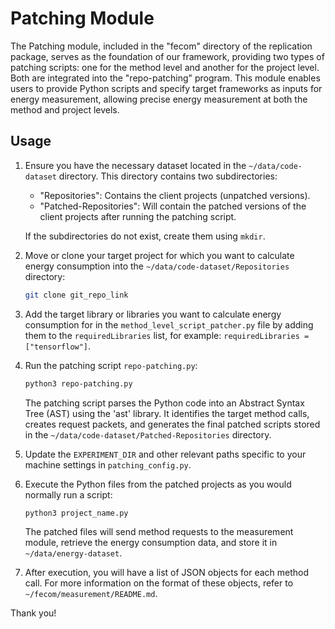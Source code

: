 # Patching Module

The Patching module, included in the "fecom" directory of the replication package, serves as the foundation of our framework, providing two types of patching scripts: one for the method level and another for the project level. Both are integrated into the "repo-patching" program. This module enables users to provide Python scripts and specify target frameworks as inputs for energy measurement, allowing precise energy measurement at both the method and project levels.

## Usage

1. Ensure you have the necessary dataset located in the `~/data/code-dataset` directory. This directory contains two subdirectories:
   - "Repositories": Contains the client projects (unpatched versions).
   - "Patched-Repositories": Will contain the patched versions of the client projects after running the patching script.

   If the subdirectories do not exist, create them using `mkdir`.

2. Move or clone your target project for which you want to calculate energy consumption into the `~/data/code-dataset/Repositories` directory:
   ```bash
   git clone git_repo_link
   ```

3.  Add the target library or libraries you want to calculate energy consumption for in the `method_level_script_patcher.py` file by adding them to the `requiredLibraries` list, for example: `requiredLibraries = ["tensorflow"]`.

4. Run the patching script `repo-patching.py`:
   ```bash
   python3 repo-patching.py
   ```

   The patching script parses the Python code into an Abstract Syntax Tree (AST) using the 'ast' library. It identifies the target method calls, creates request packets, and generates the final patched scripts stored in the `~/data/code-dataset/Patched-Repositories` directory.

5. Update the `EXPERIMENT_DIR` and other relevant paths specific to your machine settings in `patching_config.py`.

6. Execute the Python files from the patched projects as you would normally run a script:
   ```bash
   python3 project_name.py
   ```

   The patched files will send method requests to the measurement module, retrieve the energy consumption data, and store it in `~/data/energy-dataset`.

7. After execution, you will have a list of JSON objects for each method call. For more information on the format of these objects, refer to `~/fecom/measurement/README.md`.

Thank you!
